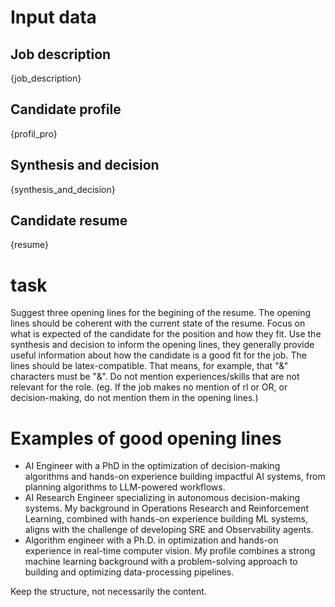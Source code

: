 # Input data
## Job description
{job_description}
## Candidate profile
{profil_pro}
## Synthesis and decision
{synthesis_and_decision}
## Candidate resume
{resume}

# task
Suggest three opening lines for the begining of the resume.
The opening lines should be coherent with the current state of the resume.
Focus on what is expected of the candidate for the position and how they fit.
Use the synthesis and decision to inform the opening lines, they generally provide useful information about how the candidate is a good fit for the job.
The lines should be latex-compatible. That means, for example, that "&" characters must be "\&".
Do not mention experiences/skills that are not relevant for the role. (eg. If the job makes no mention of rl or OR, or decision-making, do not mention them in the opening lines.)


# Examples of good opening lines
- AI Engineer with a PhD in the optimization of decision-making algorithms and hands-on experience building impactful AI systems, from planning algorithms to LLM-powered workflows.
- AI Research Engineer specializing in autonomous decision-making systems. My background in Operations Research and Reinforcement Learning, combined with hands-on experience building ML systems, aligns with the challenge of developing SRE and Observability agents.
- Algorithm engineer with a Ph.D. in optimization and hands-on experience in real-time computer vision. My profile combines a strong machine learning background with a problem-solving approach to building and optimizing data-processing pipelines.

Keep the structure, not necessarily the content.